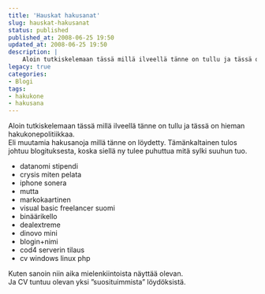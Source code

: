 ```yaml
---
title: 'Hauskat hakusanat'
slug: hauskat-hakusanat
status: published
published_at: 2008-06-25 19:50
updated_at: 2008-06-25 19:50
description: |
    Aloin tutkiskelemaan tässä millä ilveellä tänne on tullu ja tässä on hieman hakukonepolitiikkaa. Eli muutamia hakusanoja millä tänne on löydetty. Tämänkaltainen tulos johtuu blogituksesta, koska siellä ny tulee puhuttua mitä sylki suuhun tuo. datanomi stipendi crysis miten pelata iphone sonera mutta markokaartinen visual basic freelancer suomi binäärikello dealextreme dinovo mini blogin+nimi cod4 serverin tilaus cv… Jatka lukemista Hauskat hakusanat
legacy: true
categories:
- Blogi
tags:
- hakukone
- hakusana
---
```


<p>Aloin tutkiskelemaan tässä millä ilveellä tänne on tullu ja tässä on hieman hakukonepolitiikkaa.<br />
Eli muutamia hakusanoja millä tänne on löydetty. Tämänkaltainen tulos johtuu blogituksesta, koska siellä ny tulee puhuttua mitä sylki suuhun tuo.</p>
<ul>
<li>datanomi stipendi</li>
<li>crysis miten pelata</li>
<li>iphone sonera</li>
<li>mutta</li>
<li>markokaartinen</li>
<li>visual basic freelancer suomi</li>
<li>binäärikello</li>
<li>dealextreme</li>
<li>dinovo mini</li>
<li>blogin+nimi</li>
<li>cod4 serverin tilaus</li>
<li>cv windows linux php</li>
</ul>
<p>Kuten sanoin niin aika mielenkiintoista näyttää olevan.<br />
Ja CV tuntuu olevan yksi &#8221;suosituimmista&#8221; löydöksistä.</p>